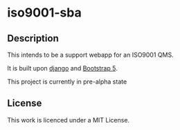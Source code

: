 # iso9001-sba

## Description

This intends to be a support webapp for an ISO9001 QMS.

It is built upon [django](https://www.djangoproject.com/) and [Bootstrap 5](https://getbootstrap.com/).

This project is currently in pre-alpha state

## License

This work is licenced under a MIT License.